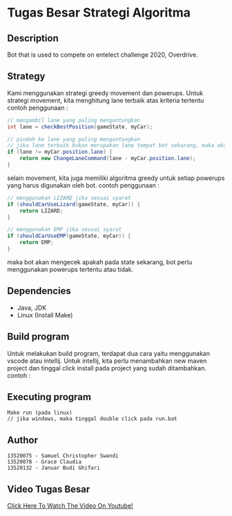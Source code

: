 # Tugas Besar Strategi Algoritma

## Description

Bot that is used to compete on entelect challenge 2020, Overdrive.

## Strategy

Kami menggunakan strategi greedy movement dan powerups. Untuk strategi movement, kita menghitung lane terbaik atas kriteria tertentu
contoh penggunaan :
```java
// mengambil lane yang paling menguntungkan
int lane = checkBestPosition(gameState, myCar);

// pindah ke lane yang paling menguntungkan
// jika lane terbaik bukan merupakan lane tempat bot sekarang, maka akan pindah
if (lane != myCar.position.lane) {
    return new ChangeLaneCommand(lane - myCar.position.lane);
}
```

selain movement, kita juga memiliki algoritma greedy untuk setiap powerups yang harus digunakan oleh bot.
contoh penggunaan :
```java
// menggunakan LIZARD jika sesuai syarat
if (shouldCarUseLizard(gameState, myCar)) {
    return LIZARD;
}

// menggunakan EMP jika sesuai syarat
if (shouldCarUseEMP(gameState, myCar)) {
    return EMP;
}
```
maka bot akan mengecek apakah pada state sekarang, bot perlu menggunakan powerups tertentu atau tidak.


## Dependencies

* Java, JDK
* Linux (Install Make)

## Build program

Untuk melakukan build program, terdapat dua cara yaitu menggunakan vscode atau intellij.
Untuk intellij, kita perlu menambahkan new maven project dan tinggal click install pada project yang sudah ditambahkan.
contoh :


## Executing program

```
Make run (pada linux)
// jika windows, maka tinggal double click pada run.bat
```

## Author
```
13520075 - Samuel Christopher Swandi
13520078 - Grace Claudia
13520132 - Januar Budi Ghifari
```
## Video Tugas Besar
[Click Here To Watch The Video On Youtube!](https://youtu.be/gFN7ywix5uk)
